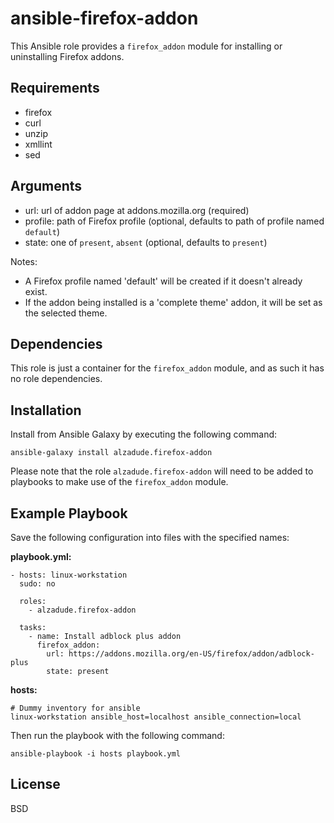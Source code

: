 ansible-firefox-addon
=====================

This Ansible role provides a `firefox_addon` module for installing or uninstalling Firefox addons.

Requirements
------------

  - firefox
  - curl
  - unzip
  - xmllint
  - sed

Arguments
---------

  - url: url of addon page at addons.mozilla.org (required)
  - profile: path of Firefox profile (optional, defaults to path of profile named `default`)
  - state: one of `present`, `absent` (optional, defaults to `present`)

Notes:

  - A Firefox profile named 'default' will be created if it doesn't already exist.
  - If the addon being installed is a 'complete theme' addon, it will be set as the selected theme.

Dependencies
------------

This role is just a container for the `firefox_addon` module, and as such it has no role dependencies.

Installation
------------

Install from Ansible Galaxy by executing the following command:

```
ansible-galaxy install alzadude.firefox-addon
```

Please note that the role `alzadude.firefox-addon` will need to be added to playbooks to make use of the `firefox_addon` module.

Example Playbook
----------------

Save the following configuration into files with the specified names:

**playbook.yml:**
```
- hosts: linux-workstation
  sudo: no

  roles:
    - alzadude.firefox-addon

  tasks:
    - name: Install adblock plus addon
      firefox_addon:
        url: https://addons.mozilla.org/en-US/firefox/addon/adblock-plus
        state: present
```
**hosts:**
```
# Dummy inventory for ansible
linux-workstation ansible_host=localhost ansible_connection=local
```
Then run the playbook with the following command:
```
ansible-playbook -i hosts playbook.yml
```

License
-------

BSD


